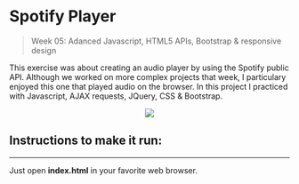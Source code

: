 

# Spotify Player 
> Week 05: Adanced Javascript, HTML5 APIs, Bootstrap & responsive design

This exercise was about creating an audio player by using the Spotify public API. Although we worked on more complex projects that week, I particulary enjoyed this one that played audio on the browser. In this project I practiced with Javascript, AJAX requests, JQuery, CSS & Bootstrap. 


<p align="center">
		<img src="http://i65.tinypic.com/v59xr5.jpg">
</p>


## Instructions to make it run:
------------------

Just open **index.html** in your favorite web browser.








